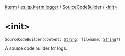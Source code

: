 [kterm](../../index.md) / [es.jtp.kterm.logger](../index.md) / [SourceCodeBuilder](index.md) / [&lt;init&gt;](./-init-.md)

# &lt;init&gt;

`SourceCodeBuilder(content: `[`String`](https://kotlinlang.org/api/latest/jvm/stdlib/kotlin/-string/index.html)`, filename: `[`String`](https://kotlinlang.org/api/latest/jvm/stdlib/kotlin/-string/index.html)`?)`

A source code builder for logs.

